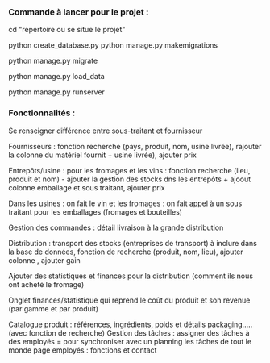 ### Commande à lancer pour le projet : 
cd "repertoire ou se situe le projet"

python create_database.py
python manage.py makemigrations

python manage.py migrate

python manage.py load_data

python manage.py runserver

### Fonctionnalités : 

Se renseigner différence entre sous-traitant et fournisseur 

Fournisseurs : fonction recherche (pays, produit, nom, usine livrée), rajouter la colonne du matériel fournit + usine livrée), ajouter prix 

Entrepôts/usine : pour les fromages et les vins : fonction recherche (lieu, produit et nom) - ajouter la gestion des stocks dns les entrepôts + ajoout colonne emballage et sous traitant, ajouter prix 

Dans les usines : on fait le vin et les fromages : on fait appel à un sous traitant pour les emballages (fromages et bouteilles) 

Gestion des commandes : détail livraison à la grande distribution 

Distribution : transport des stocks (entreprises de transport) à inclure dans la base de données, fonction de recherche (produit, nom, lieu), ajouter colonne , ajouter gain 

Ajouter des statistiques et finances pour la distribution (comment ils nous ont acheté le fromage) 

 

Onglet finances/statistique qui reprend le coût du produit et son revenue (par gamme et par produit) 

Catalogue produit : références, ingrédients, poids et détails packaging..... (avec fonction de recherche) 
Gestion des tâches : assigner des tâches à des employés = pour synchroniser avec un planning les tâches de tout le monde
page employés : fonctions et contact
